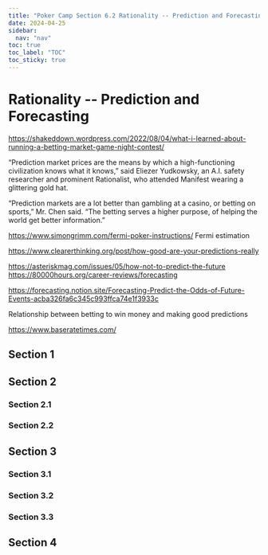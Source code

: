 ```yaml
---
title: "Poker Camp Section 6.2 Rationality -- Prediction and Forecasting"
date: 2024-04-25
sidebar:
  nav: "nav"
toc: true
toc_label: "TOC"
toc_sticky: true
---
```


# Rationality -- Prediction and Forecasting
https://shakeddown.wordpress.com/2022/08/04/what-i-learned-about-running-a-betting-market-game-night-contest/

“Prediction market prices are the means by which a high-functioning civilization knows what it knows,” said Eliezer Yudkowsky, an A.I. safety researcher and prominent Rationalist, who attended Manifest wearing a glittering gold hat.

“Prediction markets are a lot better than gambling at a casino, or betting on sports,” Mr. Chen said. “The betting serves a higher purpose, of helping the world get better information.”

https://www.simongrimm.com/fermi-poker-instructions/ 
Fermi estimation

https://www.clearerthinking.org/post/how-good-are-your-predictions-really 


https://asteriskmag.com/issues/05/how-not-to-predict-the-future 
https://80000hours.org/career-reviews/forecasting 

https://forecasting.notion.site/Forecasting-Predict-the-Odds-of-Future-Events-acba326fa6c345c993ffca74e1f3933c 


Relationship between betting to win money and making good predictions


https://www.baseratetimes.com/ 

## Section 1

## Section 2
### Section 2.1
### Section 2.2


## Section 3
### Section 3.1
### Section 3.2
### Section 3.3

## Section 4
